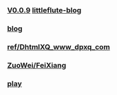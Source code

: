 ### [V0.0.9](https://github.com/littleflute/chess/edit/master/README.md) [littleflute-blog](https://littleflute.github.io/blog)
### [blog](https://littleflute.github.io/blog/)
### [ref/DhtmlXQ_www_dpxq_com](ref/DhtmlXQ_www_dpxq_com)
### [ZuoWei/FeiXiang](ZuoWei/FeiXiang)
### [play](play)
